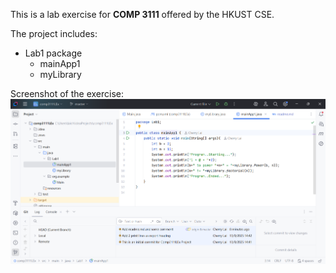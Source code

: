 This is a lab exercise for **COMP 3111** offered by the HKUST CSE.

The project includes:
* Lab1 package
    * mainApp1
    * myLibrary

Screenshot of the exercise:
![screenshot](https://github.com/cherrylcy/comp3111LEx/blob/master/COMP3111LEx_screenshot.png)